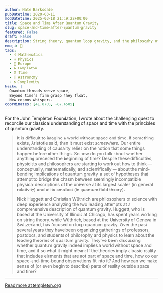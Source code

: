 ```yaml
---
author: Nate Barksdale
pubDatetime: 2020-03-11
modDatetime: 2025-03-18 21:19:22+00:00
title: Space and Time After Quantum Gravity
slug: space-and-time-after-quantum-gravity
featured: False
draft: False
description: String theory, quantum loop gravity, and the philosophy of describing the indescribable
emoji: 🌌
tags:
  - ➗ Mathematics
  - ⚛️ Physics
  - 🍷 Europe
  - 🌀 Templeton
  - ⏰ Time
  - 🌌 Astronomy
  - 🌀 Complexity
haiku: |
  Quantum threads weave space,  
  Beyond time’s firm grasp they float,  
  New cosmos whispers.
coordinates: [41.8708, -87.6505]
---
```


For the John Templeton Foundation, I wrote about the challenging quest to reconcile our classical understanding of space and time with the principles of quantum gravity.

> It is difficult to imagine a world without space and time. If something exists, Aristotle said, then it must exist _somewhere._ Our entire understanding of causality relies on the notion that some things happen before other things. So how do you talk about whether anything preceded the beginning of time? Despite these difficulties, physicists and philosophers are starting to work out how to think — conceptually, mathematically, and scientifically — about the mind-bending implications of quantum gravity, a set of hypotheses that attempt to bridge the chasm between seemingly incompatible physical descriptions of the universe at its largest scales (in general relativity) and at its smallest (in quantum field theory).
>
> Nick Huggett and Christian Wüthrich are philosophers of science with deep experience analyzing the two leading attempts at a comprehensive description of quantum gravity. Huggett, who is based at the University of Illinois at Chicago, has spent years working on string theory, while Wüthrich, based at the University of Geneva in Switzerland, has focused on loop quantum gravity. Over the past several years they have been organizing gatherings of professors, postdocs, and students of philosophy and physics to learn about the leading theories of quantum gravity. They’ve been discussing whether quantum gravity indeed implies a world without space and time, and if so what it might mean: If the theories imply a basic reality that includes elements that are not part of space and time, how do our space-and-time-bound observations fit into it? And how can we make sense of (or even begin to describe) parts of reality outside space and time?

---

[Read more at templeton.org](https://www.templeton.org/grant/space-and-time-after-quantum-gravity-2)
